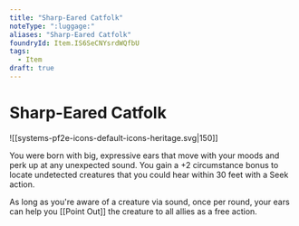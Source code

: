 ```yaml
---
title: "Sharp-Eared Catfolk"
noteType: ":luggage:"
aliases: "Sharp-Eared Catfolk"
foundryId: Item.IS6SeCNYsrdWQfbU
tags:
  - Item
draft: true
---
```


# Sharp-Eared Catfolk
![[systems-pf2e-icons-default-icons-heritage.svg|150]]

You were born with big, expressive ears that move with your moods and perk up at any unexpected sound. You gain a +2 circumstance bonus to locate undetected creatures that you could hear within 30 feet with a Seek action.

As long as you're aware of a creature via sound, once per round, your ears can help you [[Point Out]] the creature to all allies as a free action.
